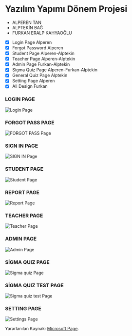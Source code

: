 # Yazılım Yapımı Dönem Projesi
- ALPEREN TAN 
- ALPTEKİN BAĞ 
- FURKAN ERALP KAHYAOĞLU 

- [x] Login Page Alperen
- [x] Forgot Password Alperen
- [x] Student Page Alperen-Alptekin
- [x] Teacher Page Alperen-Alptekin
- [x] Admin Page Furkan-Alptekin
- [x] Sigma Quiz Page Alperen-Furkan-Alptekin
- [x] General Quiz Page Alptekin 
- [x] Setting Page Alperen 
- [x] All Design Furkan

### LOGIN PAGE
![Login Page](https://github.com/lprtan/YazilimYapimiProje/blob/master/Images/kullanicigiris.png)

### FORGOT PASS PAGE
![FORGOT PASS Page](https://github.com/lprtan/YazilimYapimiProje/blob/master/Images/sifremiunuttum.png)

### SIGN IN PAGE
![SIGN IN Page](https://github.com/lprtan/YazilimYapimiProje/blob/master/Images/kaydol.png)

### STUDENT PAGE
![Student Page](https://github.com/lprtan/YazilimYapimiProje/blob/master/Images/ogrenci.png)

### REPORT PAGE
![Report Page](https://github.com/lprtan/YazilimYapimiProje/blob/master/Images/ogrencirapor.png)

### TEACHER PAGE
![Teacher Page](https://github.com/lprtan/YazilimYapimiProje/blob/master/Images/soruekle.png)

### ADMIN PAGE
![Admin Page](https://github.com/lprtan/YazilimYapimiProje/blob/master/Images/soruonayla_admin.png)

### SİGMA QUIZ PAGE
![Sigma quiz Page](https://github.com/lprtan/YazilimYapimiProje/blob/master/Images/sigmasinav.png)

### SİGMA QUIZ TEST PAGE
![Sigma quiz test Page](https://github.com/lprtan/YazilimYapimiProje/blob/master/Images/denemesinav.png)
### SETTING PAGE
![Settings Page](https://github.com/lprtan/YazilimYapimiProje/blob/master/Images/ayarlar.png)

Yararlanılan Kaynak: [Microsoft Page](https://docs.microsoft.com/tr-tr/dotnet/api/?view=aspnetcore-6.0).


